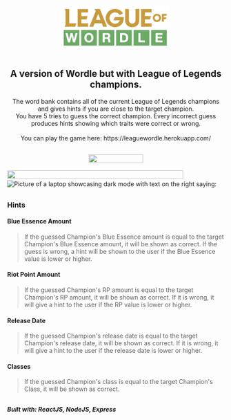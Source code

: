 <p align="center">
<img src= "https://github.com/Tran-Steven/leaguewordle/blob/master/leaguewordle-frontend/src/assets/images/league-of-wordle.png?raw=true"
     width="50%"
     height="50%"
     alt="Logo of the game that says League of Wordle"
     />
  </br>
  </br>
  <h2 align ="center">
  A version of Wordle but with League of Legends champions.
  </h2>
  </p>


<p align="center">
The word bank contains all of the current League of Legends champions and gives hints if you are close to the target champion. </br>You have 5 tries to guess the correct champion. Every incorrect guess produces hints showing which traits were correct or wrong.
  </br>
  </br>
You can play the game here:
https://leaguewordle.herokuapp.com/
<h2></h2>
          </p>
          <div>
          <p align="center">
          <img src="https://user-images.githubusercontent.com/64705534/184717268-d5abdaa5-5b40-41d5-9950-0541583049e0.png" height="50%" width="50%"/>
          </p>
     <img src="https://user-images.githubusercontent.com/64705534/184621631-53fafab3-09a2-416b-8bb0-11832fbc5d8f.png" height="90%" width="90% alt="Image with text:"Responsive Design" and a picture of various devices with the website pulled up."/>
   <img src="https://user-images.githubusercontent.com/64705534/184618377-9c79f5cd-6df5-4c6b-a70a-737bb235e576.png" height="100%" width="100%" alt="Picture of a laptop showcasing dark mode with text on the right saying: "Dark Mode""/>
     </div><h2></h2>
     
     
     
     
     
     
     
     
### Hints

#### Blue Essence Amount

> If the guessed Champion's Blue Essence amount is equal to the target Champion's Blue Essence amount, it will be shown as correct. If the guess is wrong, a hint will be shown to the user if the Blue Essence value is lower or higher.

#### Riot Point Amount

> If the guessed Champion's RP amount is equal to the target Champion's RP amount, it will be shown as correct. If it is wrong, it will give a hint to the user if the RP value is lower or higher.

#### Release Date

> If the guessed Champion's release date is equal to the target Champion's release date, it will be shown as correct. If it is wrong, it will give a hint to the user if the release date is lower or higher.

#### Classes

> If the guessed Champion's class is equal to the target Champion's Class, it will be shown as correct.

##

**_Built with: ReactJS, NodeJS, Express_**
